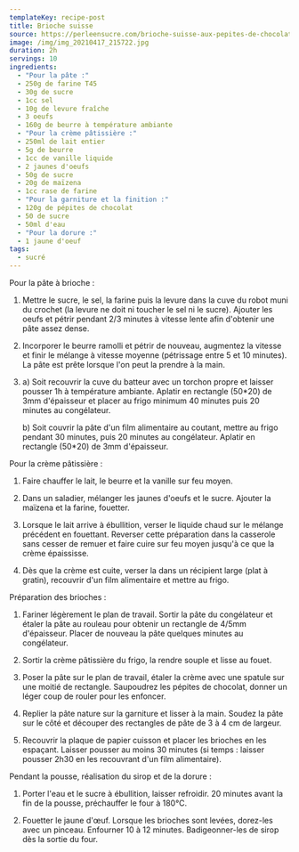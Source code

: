 ```yaml
---
templateKey: recipe-post
title: Brioche suisse
source: https://perleensucre.com/brioche-suisse-aux-pepites-de-chocolat/
image: /img/img_20210417_215722.jpg
duration: 2h
servings: 10
ingredients:
  - "Pour la pâte :"
  - 250g de farine T45
  - 30g de sucre
  - 1cc sel
  - 10g de levure fraîche
  - 3 oeufs
  - 160g de beurre à température ambiante
  - "Pour la crème pâtissière :"
  - 250ml de lait entier
  - 5g de beurre
  - 1cc de vanille liquide
  - 2 jaunes d'oeufs
  - 50g de sucre
  - 20g de maïzena
  - 1cc rase de farine
  - "Pour la garniture et la finition :"
  - 120g de pépites de chocolat
  - 50 de sucre
  - 50ml d'eau
  - "Pour la dorure :"
  - 1 jaune d'oeuf
tags:
  - sucré
---
```

Pour la pâte à brioche :

1. Mettre le sucre, le sel, la farine puis la levure dans la cuve du robot muni du crochet (la levure ne doit ni toucher le sel ni le sucre). Ajouter les oeufs et pétrir pendant 2/3 minutes à vitesse lente afin d'obtenir une pâte assez dense.

2. Incorporer le beurre ramolli et pétrir de nouveau, augmentez la vitesse et finir le mélange à vitesse moyenne (pétrissage entre 5 et 10 minutes). La pâte est prête lorsque l'on peut la prendre à la main.

3. a) Soit recouvrir la cuve du batteur avec un torchon propre et laisser pousser 1h à température ambiante. Aplatir en rectangle (50*20) de 3mm d'épaisseur et placer au frigo minimum 40 minutes puis 20 minutes au congélateur.

   b) Soit couvrir la pâte d'un film alimentaire au coutant, mettre au frigo pendant 30 minutes, puis 20 minutes au congélateur. Aplatir en rectangle (50*20) de 3mm d'épaisseur.

Pour la crème pâtissière :

1. Faire chauffer le lait, le beurre et la vanille sur feu moyen. 

2. Dans un saladier, mélanger les jaunes d'oeufs et le sucre. Ajouter la maïzena et la farine, fouetter.

3. Lorsque le lait arrive à ébullition, verser le liquide chaud sur le mélange précédent en fouettant. Reverser cette préparation dans la casserole sans cesser de remuer et faire cuire sur feu moyen jusqu'à ce que la crème épaississe.

4. Dès que la crème est cuite, verser la dans un récipient large (plat à gratin), recouvrir d'un film alimentaire et mettre au frigo.

Préparation des brioches :

1. Fariner légèrement le plan de travail. Sortir la pâte du congélateur et étaler la pâte au rouleau pour obtenir un rectangle de 4/5mm d'épaisseur. Placer de nouveau la pâte quelques minutes au congélateur.

2. Sortir la crème pâtissière du frigo, la rendre souple et lisse au fouet.

3. Poser la pâte sur le plan de travail, étaler la crème avec une spatule sur une moitié de rectangle. Saupoudrez les pépites de chocolat, donner un léger coup de rouler pour les enfoncer.

4. Replier la pâte nature sur la garniture et lisser à la main. Soudez la pâte sur le côté et découper des rectangles de pâte de 3 à 4 cm de largeur. 

5. Recouvrir la plaque de papier cuisson et placer les brioches en les espaçant. Laisser pousser au moins 30 minutes (si temps : laisser pousser 2h30 en les recouvrant d'un film alimentaire).

Pendant la pousse, réalisation du sirop et de la dorure :

1. Porter l'eau et le sucre à ébullition, laisser refroidir. 20 minutes avant la fin de la pousse, préchauffer le four à 180°C.

2. Fouetter le jaune d'œuf. Lorsque les brioches sont levées, dorez-les avec un pinceau. Enfourner 10 à 12 minutes. Badigeonner-les de sirop dès la sortie du four.

